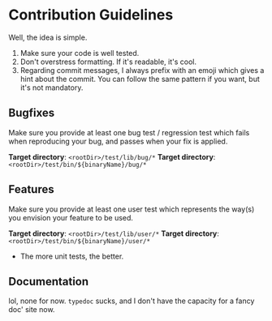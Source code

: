 # Contribution Guidelines

Well, the idea is simple.

1. Make sure your code is well tested.
2. Don't overstress formatting. If it's readable, it's cool.
3. Regarding commit messages, I always prefix with an emoji
   which gives a hint about the commit. You can follow the
   same pattern if you want, but it's not mandatory.

## Bugfixes

Make sure you provide at least one bug test / regression
test which fails when reproducing your bug, and passes when
your fix is applied.

**Target directory**: `<rootDir>/test/lib/bug/*`
**Target directory**: `<rootDir>/test/bin/${binaryName}/bug/*`

## Features

Make sure you provide at least one user test which represents
the way(s) you envision your feature to be used.

**Target directory**: `<rootDir>/test/lib/user/*`
**Target directory**: `<rootDir>/test/bin/${binaryName}/user/*`

+ The more unit tests, the better.

## Documentation

lol, none for now. `typedoc` sucks, and I don't have the
capacity for a fancy doc' site now.
